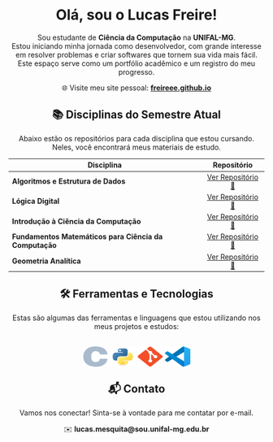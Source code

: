 <div align="center">
<div align="center">
  <h1>Olá, sou o Lucas Freire!</h1>
  <p>
    Sou estudante de <strong>Ciência da Computação</strong> na <strong>UNIFAL-MG</strong>.<br>
    Estou iniciando minha jornada como desenvolvedor, com grande interesse em resolver problemas e criar softwares que tornem sua vida mais fácil.<br>
    Este espaço serve como um portfólio acadêmico e um registro do meu progresso.
  </p>
  <p>
    🌐 Visite meu site pessoal: <strong><a href="https://freireee.github.io/" target="_blank">freireee.github.io</a></strong>
  </p>
</div>

<h2 align="center">📚 Disciplinas do Semestre Atual</h2>
<p align="center">
  Abaixo estão os repositórios para cada disciplina que estou cursando. Neles, você encontrará meus materiais de estudo.
</p>
<table align="center">
  <thead>
    <tr>
      <th>Disciplina</th>
      <th>Repositório</th>
    </tr>
  </thead>
  <tbody>
    <tr>
      <td><strong>Algoritmos e Estrutura de Dados</strong></td>
      <td align="center">
        <a href="https://github.com/Freireee/Algoritmo-e-Estrutura-de-Dados">
          Ver Repositório 📁
        </a>
      </td>
    </tr>
    <tr>
      <td><strong>Lógica Digital</strong></td>
      <td align="center">
        <a href="https://github.com/Freireee/Logica-Digital">
          Ver Repositório 📁
        </a>
      </td>
    </tr>
    <tr>
      <td><strong>Introdução à Ciência da Computação</strong></td>
      <td align="center">
        <a href="https://github.com/Freireee/Introducao-a-Ciencia-da-Computacao">
          Ver Repositório 📁
        </a>
      </td>
    </tr>
    <tr>
      <td><strong>Fundamentos Matemáticos para Ciência da Computação</strong></td>
      <td align="center">
        <a href="https://github.com/Freireee/Fundamentos-Matematicos-para-a-Ciencia-da-Computacao">
          Ver Repositório 📁
        </a>
      </td>
    </tr>
    <tr>
      <td><strong>Geometria Analítica</strong></td>
      <td align="center">
        <a href="https://github.com/Freireee/Geometria-Analitica">
          Ver Repositório 📁
        </a>
      </td>
    </tr>
  </tbody>
</table>

<h2 align="center">🛠️ Ferramentas e Tecnologias</h2>
<p align="center">
  Estas são algumas das ferramentas e linguagens que estou utilizando nos meus projetos e estudos:
</p>
<div align="center" style="display: inline_block"><br>
  <img align="center" alt="C" height="40" width="50" src="https://raw.githubusercontent.com/devicons/devicon/master/icons/c/c-original.svg" title="Linguagem C">
  <img align="center" alt="Python" height="40" width="50" src="https://raw.githubusercontent.com/devicons/devicon/master/icons/python/python-original.svg" title="Python">
  <img align="center" alt="Git" height="40" width="50" src="https://raw.githubusercontent.com/devicons/devicon/master/icons/git/git-original.svg" title="Git & GitHub">
  <img align="center" alt="VSCode" height="40" width="50" src="https://raw.githubusercontent.com/devicons/devicon/master/icons/vscode/vscode-original.svg" title="Visual Studio Code">
</div>

<h2 align="center">📬 Contato</h2>
<div align="center">
  <p>Vamos nos conectar! Sinta-se à vontade para me contatar por e-mail.</p>
  <p>✉️ <strong>lucas.mesquita@sou.unifal-mg.edu.br</strong></p>
</div>
